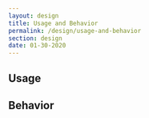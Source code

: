 ```yaml
---
layout: design
title: Usage and Behavior
permalink: /design/usage-and-behavior
section: design
date: 01-30-2020
---
```

## Usage

## Behavior
